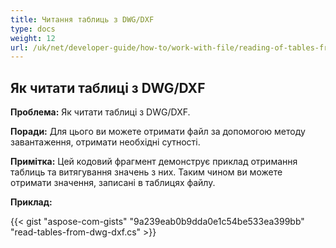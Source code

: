```yaml
---
title: Читання таблиць з DWG/DXF
type: docs
weight: 12
url: /uk/net/developer-guide/how-to/work-with-file/reading-of-tables-from-dwg-dxf/
---
```


## **Як читати таблиці з DWG/DXF**

**Проблема:** Як читати таблиці з DWG/DXF.

**Поради:** Для цього ви можете отримати файл за допомогою методу завантаження, отримати необхідні сутності.

**Примітка:** Цей кодовий фрагмент демонструє приклад отримання таблиць та витягування значень з них. Таким чином ви можете отримати значення, записані в таблицях файлу.

**Приклад:**

{{< gist "aspose-com-gists" "9a239eab0b9dda0e1c54be533ea399bb" "read-tables-from-dwg-dxf.cs" >}}
